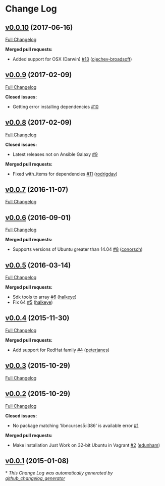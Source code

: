 # Change Log

## [v0.0.10](https://github.com/nickpack/ansible-role-android-sdk/tree/v0.0.10) (2017-06-16)
[Full Changelog](https://github.com/nickpack/ansible-role-android-sdk/compare/v0.0.9...v0.0.10)

**Merged pull requests:**

- Added support for OSX \(Darwin\) [\#13](https://github.com/nickpack/ansible-role-android-sdk/pull/13) ([ojechev-broadsoft](https://github.com/ojechev-broadsoft))

## [v0.0.9](https://github.com/nickpack/ansible-role-android-sdk/tree/v0.0.9) (2017-02-09)
[Full Changelog](https://github.com/nickpack/ansible-role-android-sdk/compare/v0.0.8...v0.0.9)

**Closed issues:**

- Getting error installing dependencies [\#10](https://github.com/nickpack/ansible-role-android-sdk/issues/10)

## [v0.0.8](https://github.com/nickpack/ansible-role-android-sdk/tree/v0.0.8) (2017-02-09)
[Full Changelog](https://github.com/nickpack/ansible-role-android-sdk/compare/v0.0.7...v0.0.8)

**Closed issues:**

- Latest releases not on Ansible Galaxy [\#9](https://github.com/nickpack/ansible-role-android-sdk/issues/9)

**Merged pull requests:**

- Fixed with\_items for dependencies [\#11](https://github.com/nickpack/ansible-role-android-sdk/pull/11) ([rodrigdav](https://github.com/rodrigdav))

## [v0.0.7](https://github.com/nickpack/ansible-role-android-sdk/tree/v0.0.7) (2016-11-07)
[Full Changelog](https://github.com/nickpack/ansible-role-android-sdk/compare/v0.0.6...v0.0.7)

## [v0.0.6](https://github.com/nickpack/ansible-role-android-sdk/tree/v0.0.6) (2016-09-01)
[Full Changelog](https://github.com/nickpack/ansible-role-android-sdk/compare/v0.0.5...v0.0.6)

**Merged pull requests:**

- Supports versions of Ubuntu greater than 14.04 [\#8](https://github.com/nickpack/ansible-role-android-sdk/pull/8) ([conorsch](https://github.com/conorsch))

## [v0.0.5](https://github.com/nickpack/ansible-role-android-sdk/tree/v0.0.5) (2016-03-14)
[Full Changelog](https://github.com/nickpack/ansible-role-android-sdk/compare/v0.0.4...v0.0.5)

**Merged pull requests:**

- Sdk tools to array [\#6](https://github.com/nickpack/ansible-role-android-sdk/pull/6) ([halkeye](https://github.com/halkeye))
- Fix 64 [\#5](https://github.com/nickpack/ansible-role-android-sdk/pull/5) ([halkeye](https://github.com/halkeye))

## [v0.0.4](https://github.com/nickpack/ansible-role-android-sdk/tree/v0.0.4) (2015-11-30)
[Full Changelog](https://github.com/nickpack/ansible-role-android-sdk/compare/v0.0.3...v0.0.4)

**Merged pull requests:**

- Add support for RedHat family [\#4](https://github.com/nickpack/ansible-role-android-sdk/pull/4) ([peterjanes](https://github.com/peterjanes))

## [v0.0.3](https://github.com/nickpack/ansible-role-android-sdk/tree/v0.0.3) (2015-10-29)
[Full Changelog](https://github.com/nickpack/ansible-role-android-sdk/compare/v0.0.2...v0.0.3)

## [v0.0.2](https://github.com/nickpack/ansible-role-android-sdk/tree/v0.0.2) (2015-10-29)
[Full Changelog](https://github.com/nickpack/ansible-role-android-sdk/compare/v0.0.1...v0.0.2)

**Closed issues:**

- No package matching 'libncurses5:i386' is available error [\#1](https://github.com/nickpack/ansible-role-android-sdk/issues/1)

**Merged pull requests:**

- Make installation Just Work on 32-bit Ubuntu in Vagrant [\#2](https://github.com/nickpack/ansible-role-android-sdk/pull/2) ([edunham](https://github.com/edunham))

## [v0.0.1](https://github.com/nickpack/ansible-role-android-sdk/tree/v0.0.1) (2015-01-08)


\* *This Change Log was automatically generated by [github_changelog_generator](https://github.com/skywinder/Github-Changelog-Generator)*